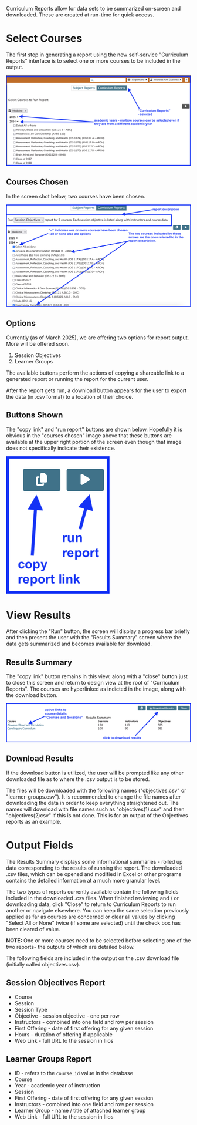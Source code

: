Curriculum Reports allow for data sets to be summarized on-screen and downloaded. These are created at run-time for quick access.

# Select Courses 

The first step in generating a report using the new self-service "Curriculum Reports" interface is to select one or more courses to be included in the output.

![curriculum reports - start](../images/reports/curriculum_reports_start.png)

## Courses Chosen

In the screen shot below, two courses have been chosen. 

![courses chosen](../images/reports/courses_chosen.png)

## Options

Currently (as of March 2025), we are offering two options for report output. More will be offered soon. 

1.  Session Objectives 
2.  Learner Groups

The available buttons perform the actions of copying a shareable link to a generated report or running the report for the current user.

After the report gets run, a download button appears for the user to export the data (in .csv format) to a location of their choice.

## Buttons Shown

The "copy link" and "run report" buttons are shown below. Hopefully it is obvious in the "courses chosen" image above that these buttons are available at the upper right portion of the screen even though that image does not specifically indicate their existence.

![copy and run buttons](../images/reports/first_two_buttons.png)

# View Results

After clicking the "Run" button, the screen will display a progress bar briefly and then present the user with the "Results Summary" screen where the data gets summarized and becomes available for download.

## Results Summary

The "copy link" button remains in this view, along with a "close" button just to close this screen and return to design view at the root of "Curriculum Reports". The courses are hyperlinked as indicted in the image, along with the download button.

![results summary](../images/reports/results_summary.png)

## Download Results

If the download button is utilized, the user will be prompted like any other downloaded file as to where the .csv output is to be stored.

The files will be downloaded with the following names ("objectives.csv" or "learner-groups.csv"). It is recommended to change the file names after downloading the data in order to keep everything straightened out. The names will download with file names such as "objectives(1).csv" and then "objectives(2)csv" if this is not done. This is for an output of the Objectives reports as an example. 

# Output Fields 

The Results Summary displays some informational summaries - rolled up data corresponding to the results of running the report. The downloaded .csv files, which can be opened and modified in Excel or other programs contains the detailed information at a much more granular level.

The two types of reports currently available contain the following fields included in the downloaded .csv files. When finished reviewing and / or downloading data, click "Close" to return to Curriculum Reports to run another or navigate elsewhere. You can keep the same selection previously applied as far as courses are concerned or clear all values by clicking "Select All or None" twice (if some are selected) until the check box has been cleared of value.

**NOTE:** One or more courses need to be selected before selecting one of the two reports- the outputs of which are detailed below.

The following fields are included in the output on the .csv download file (initially called objectives.csv).

## Session Objectives Report

* Course
* Session 
* Session Type
* Objective - session objective - one per row
* Instructors - combined into one field and row per session
* First Offering - date of first offering for any given session
* Hours - duration of offering if applicable
* Web Link - full URL to the session in Ilios

## Learner Groups Report

* ID - refers to the `course_id` value in the database
* Course 
* Year - academic year of instruction
* Session 
* First Offering - date of first offering for any given session
* Instructors - combined into one field and row per session 
* Learner Group - name / title of attached learner group
* Web Link - full URL to the session in Ilios



